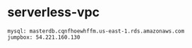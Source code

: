 # serverless-vpc

```
mysql: masterdb.cqnfhoewhffm.us-east-1.rds.amazonaws.com
jumpbox: 54.221.160.130
```
